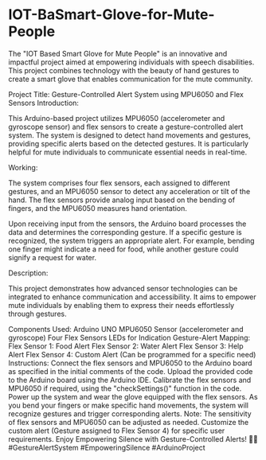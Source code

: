 # IOT-BaSmart-Glove-for-Mute-People
The "IOT Based Smart Glove for Mute People" is an innovative and impactful project aimed at empowering individuals with speech disabilities. This project combines technology with the beauty of hand gestures to create a smart glove that enables communication for the mute community.

Project Title: Gesture-Controlled Alert System using MPU6050 and Flex Sensors
Introduction:

This Arduino-based project utilizes MPU6050 (accelerometer and gyroscope sensor) and flex sensors to create a gesture-controlled alert system. The system is designed to detect hand movements and gestures, providing specific alerts based on the detected gestures. It is particularly helpful for mute individuals to communicate essential needs in real-time.

Working:

The system comprises four flex sensors, each assigned to different gestures, and an MPU6050 sensor to detect any acceleration or tilt of the hand. The flex sensors provide analog input based on the bending of fingers, and the MPU6050 measures hand orientation.

Upon receiving input from the sensors, the Arduino board processes the data and determines the corresponding gesture. If a specific gesture is recognized, the system triggers an appropriate alert. For example, bending one finger might indicate a need for food, while another gesture could signify a request for water.

Description:

This project demonstrates how advanced sensor technologies can be integrated to enhance communication and accessibility. It aims to empower mute individuals by enabling them to express their needs effortlessly through gestures.

Components Used:
Arduino UNO
MPU6050 Sensor (accelerometer and gyroscope)
Four Flex Sensors
LEDs for Indication
Gesture-Alert Mapping:
Flex Sensor 1: Food Alert
Flex Sensor 2: Water Alert
Flex Sensor 3: Help Alert
Flex Sensor 4: Custom Alert (Can be programmed for a specific need)
Instructions:
Connect the flex sensors and MPU6050 to the Arduino board as specified in the initial comments of the code.
Upload the provided code to the Arduino board using the Arduino IDE.
Calibrate the flex sensors and MPU6050 if required, using the "checkSettings()" function in the code.
Power up the system and wear the glove equipped with the flex sensors.
As you bend your fingers or make specific hand movements, the system will recognize gestures and trigger corresponding alerts.
Note:
The sensitivity of flex sensors and MPU6050 can be adjusted as needed.
Customize the custom alert (Gesture assigned to Flex Sensor 4) for specific user requirements.
Enjoy Empowering Silence with Gesture-Controlled Alerts! 🤝🧤 #GestureAlertSystem #EmpoweringSilence #ArduinoProject
